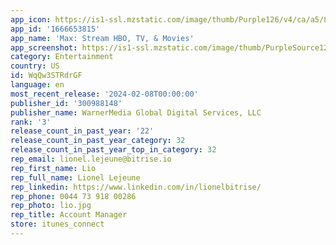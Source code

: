 ```yaml
---
app_icon: https://is1-ssl.mzstatic.com/image/thumb/Purple126/v4/ca/a5/83/caa58355-2eb8-7a96-bdf8-7270073c0248/AppIcon-1x_U007epad-0-85-220.png/1024x1024bb.png
app_id: '1666653815'
app_name: 'Max: Stream HBO, TV, & Movies'
app_screenshot: https://is1-ssl.mzstatic.com/image/thumb/PurpleSource126/v4/a0/25/4a/a0254a5b-fbfe-7c71-bfe0-342e23628d8f/a4729085-7fa1-4ef5-ae9c-32254f8e732c_Max_2.5z_Apple_English_-_US_PH-5.5_1.jpg/1242x2208bb.png
category: Entertainment
country: US
id: WqQw3STRdrGF
language: en
most_recent_release: '2024-02-08T00:00:00'
publisher_id: '300988148'
publisher_name: WarnerMedia Global Digital Services, LLC
rank: '3'
release_count_in_past_year: '22'
release_count_in_past_year_category: 32
release_count_in_past_year_top_in_category: 32
rep_email: lionel.lejeune@bitrise.io
rep_first_name: Lio
rep_full_name: Lionel Lejeune
rep_linkedin: https://www.linkedin.com/in/lionelbitrise/
rep_phone: 0044 73 918 00286
rep_photo: lio.jpg
rep_title: Account Manager
store: itunes_connect
---
```

